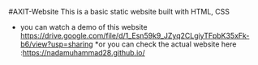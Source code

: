 #AXIT-Website
This is a basic static website built with HTML, CSS
- you can watch a demo of this website https://drive.google.com/file/d/1_Esn59k9_JZyq2CLgiyTFpbK35xFk-b6/view?usp=sharing
*or you can check the actual website here :https://nadamuhammad28.github.io/
